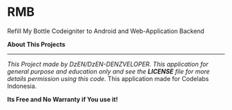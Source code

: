 # RMB
Refill My Bottle Codeigniter to Android and Web-Application Backend

<b>About This Projects</b><hr>
<i>This Project made by DzEN/DzEN-DENZVELOPER. This application for general purpose and education only and see the <b>LICENSE</b> file for more details permission using this code.</i>
This application made for Codelabs Indonesia.

<b>Its Free and No Warranty if You use it!</b>
